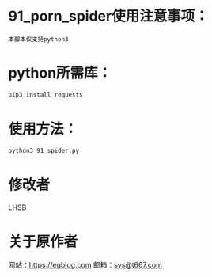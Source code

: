 # 91_porn_spider使用注意事项：
`本脚本仅支持python3`
# python所需库：
```bash
pip3 install requests
```
# 使用方法：
```bash
python3 91_spider.py
```
# 修改者
LHSB

# 关于原作者
网站：https://eqblog.com
邮箱：sys@t667.com
